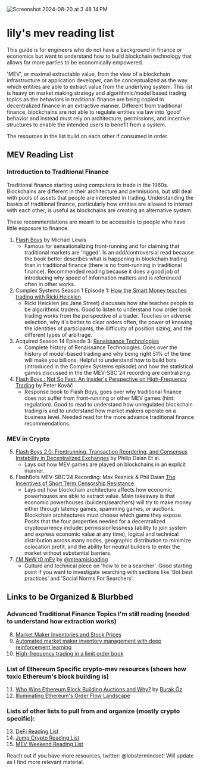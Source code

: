 
![Screenshot 2024-08-20 at 3 48 14 PM](https://github.com/user-attachments/assets/e6ca509b-dcc7-475a-b09b-66d5ee10f279)


# lily's mev reading list
This guide is for engineers who do not have a background in finance or economics but want to understand how to build blockchain technology that allows for more parties to be economically empowered.

'MEV', or maximal extractable value, from the view of a blockchain infrastructure or application developer, can be conceptualized as the way which entities are able to extract value from the underlying system. This list is heavy on market making strategy and algorithmic/model based trading topics as the behaviors in traditional finance are being copied in decentralized finance in an extractive manner. Different from traditional finance, blockchains are not able to regulate entities via law into 'good' behavior and instead must rely on architecture, permissions, and incentive structures to enable the intended users to benefit from a system.

The resources in the list build on each other if consumed in order.

## MEV Reading List
### Introduction to Traditional Finance 
Traditional finance starting using computers to trade in the 1960s. Blockchains are different in their architecture and permissions, but still deal with pools of assets that people are interested in trading. Understanding the basics of traditional finance, particularly how entities are allowed to interact with each other, is useful as blockchains are creating an alternative system.

These recommendations are meant to be accessible to people who have little exposure to finance.
1. [Flash Boys](https://en.wikipedia.org/wiki/Flash_Boys) by Michael Lewis
   - Famous for sensationalizing front-running and for claiming that traditional markets are 'rigged'. Is an odd/controversial read because the book better describes what is happening in blockchain trading than in traditional finance (there is no front-running in traditional finance). Recommended reading because it does a good job of introducing why speed of information matters and is referenced often in other works. 
2. Complex Systems Season 1 Episode 1: [How the Smart Money teaches trading with Ricki Heicklen](https://www.complexsystemspodcast.com/episodes/teaching-trading-ricki-heicklen/)
   - Ricki Heicklen (ex Jane Street) discusses how she teaches people to be algorithmic traders. Good to listen to understand how order book trading works from the perspective of a trader. Touches on adverse selection, why it's better to clear orders often, the power of knowing the identities of participants, the difficulty of position sizing, and the different types of arbitrage. 
3. Acquired Season 14 Episode 3: [Renaissance Technologies](https://www.acquired.fm/episodes/renaissance-technologies)
   - Complete history of Renaissance Technologies. Goes over the history of model-based trading and why being right 51% of the time will make you billions. Helpful to understand how to build bots (introduced in the Complex Systems episode) and how the statistical games discussed in the the MEV-SBC'24 recording are centralizing. 
4. [Flash Boys : Not So Fast: An Insider's Perspective on High-Frequency Trading](https://g.co/kgs/8LR9aQj) by Peter Kováč
   - Response book to Flash Boys, goes over why traditional finance does not suffer from front-running or other MEV games (hint: regulation). Good to read to understand how unregulated blockchain trading is and to understand how market makers operate on a business level. Needed read for the more advance traditional finance recommendations. 

### MEV in Crypto 
5. [Flash Boys 2.0: Frontrunning, Transaction Reordering, and Consensus Instability in Decentralized Exchanges](https://arxiv.org/abs/1904.05234) by Philip Daian Et al.
   - Lays out how MEV games are played on blockchains in an explicit manner.
6. FlashBots MEV-SBC’24 Recording: Max Resnick & Phil Daian [The Incentives of Short Term Censorship Resistance](https://www.youtube.com/watch?v=SBOGdofF4u8).
   - Lays out how blockchain architecture affects how economic powerhouses are able to extract value. Main takeaway is that economic powerhouses (builders/searchers) will try to make money either through latency games, spamming games, or auctions. Blockchain architectures must choose which game they expose. Posits that the four properties needed for a decentralized cryptocurrency include: permissionlessness (ability to join system and express economic value at any time), logical and technical distribution across many nodes, geographic distribution to minimize colocation profit, and the ability for neutral builders to enter the market without substantial barriers.
7. [i'M NeW t0 mEv](https://mteam.space/posts/im-new-to-mev/) by [@mteamisloading](https://x.com/mteamisloading)
   - Culture and technical piece on 'how to be a searcher'. Good starting point if you want to investigate searching with sections like 'Bot best practices' and 'Social Norms For Searchers'.

## Links to be Organized & Blurbbed 
### Advanced Traditional Finance Topics I'm still reading (needed to understand how extraction works)
8. [Market Maker Inventories and Stock Prices](https://www.cis.upenn.edu/~mkearns/finread/Inventories_and_Prices.pdf)
9. [Automated market maker inventory management with deep reinforcement learning](https://link.springer.com/article/10.1007/s10489-023-04647-9)
10. [High-frequency trading in a limit order book](https://math.nyu.edu/~avellane/HighFrequencyTrading.pdf)

### List of Ethereum Specific crypto-mev resources (shows how toxic Ethereum's block building is)
11. [Who Wins Ethereum Block Building Auctions and Why?](https://arxiv.org/abs/2407.13931) by [Burak Öz](https://x.com/boez95)
12. [Illuminating Ethereum's Order Flow Landscape](https://writings.flashbots.net/illuminate-the-order-flow)

### Lists of other lists to pull from and organize (mostly crypto specific):
13. [DeFi Reading List](https://jmcph4.dev/defi-reading-list.html)
14. [Jump Crypto Reading List](https://github.com/JumpCrypto/crypto-reading-list/blob/main/MEV.md)
15. [MEV Weekend Reading List](https://github.com/peiyuechen/MEV-weekend-reading-list-)


Reach out if you have more resources, twitter: @lobstermindset! Will update as I find more relevant material. 
